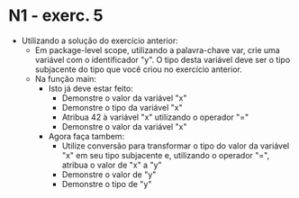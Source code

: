 # N1 - exerc. 5

- Utilizando a solução do exercício anterior:
    - Em package-level scope, utilizando a palavra-chave var, crie uma variável com o identificador "y". O tipo desta variável deve ser o tipo subjacente do tipo que você criou no exercício anterior.
    - Na função main:
        - Isto já deve estar feito:
            - Demonstre o valor da variável "x"
            - Demonstre o tipo da variável "x"
            - Atribua 42 à variável "x" utilizando o operador "="
            - Demonstre o valor da variável "x"
        - Agora faça tambem:
            - Utilize conversão para transformar o tipo do valor da variável "x" em seu tipo subjacente e, utilizando o operador "=", atribua o valor de "x" a "y"
            - Demonstre o valor de "y"
            - Demonstre o tipo de "y"

